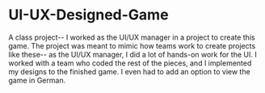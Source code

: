 # UI-UX-Designed-Game
A class project-- I worked as the UI/UX manager in a project to create this game. The project was meant to mimic 
how teams work to create projects like these-- as the UI/UX manager, I did a lot of hands-on work for the UI. I 
worked with a team who coded the rest of the pieces, and I implemented my designs to the finished game. I even
had to add an option to view the game in German.
